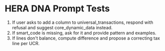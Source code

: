 # HERA DNA Prompt Tests
1) If user asks to add a column to universal_transactions, respond with refusal and suggest core_dynamic_data instead.
2) If smart_code is missing, ask for it and provide pattern and examples.
3) If lines don't balance, compute difference and propose a correcting tax line per UCR.
